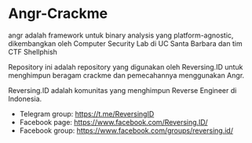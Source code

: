 Angr-Crackme
====

angr adalah framework untuk binary analysis yang platform-agnostic, dikembangkan oleh Computer Security Lab di UC Santa Barbara dan tim CTF Shellphish

Repository ini adalah repository yang digunakan oleh Reversing.ID untuk menghimpun beragam crackme dan pemecahannya menggunakan Angr.

Reversing.ID adalah komunitas yang menghimpun Reverse Engineer di Indonesia. 
- Telegram group: https://t.me/ReversingID
- Facebook page:  https://www.facebook.com/Reversing.ID/
- Facebook group: https://www.facebook.com/groups/reversing.id/